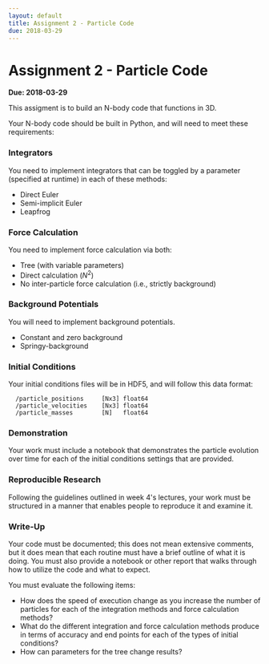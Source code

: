 ```yaml
---
layout: default
title: Assignment 2 - Particle Code
due: 2018-03-29
---
```


# Assignment 2 - Particle Code

**Due: 2018-03-29**

This assigment is to build an N-body code that functions in 3D.

Your N-body code should be built in Python, and will need to meet these
requirements:

### Integrators

You need to implement integrators that can be toggled by a parameter (specified
at runtime) in each of these methods:

   * Direct Euler
   * Semi-implicit Euler
   * Leapfrog

### Force Calculation

You need to implement force calculation via both:

   * Tree (with variable parameters)
   * Direct calculation ($N^2$)
   * No inter-particle force calculation (i.e., strictly background)

### Background Potentials

You will need to implement background potentials.  

  * Constant and zero background
  * Springy-background

### Initial Conditions

Your initial conditions files will be in HDF5, and will follow this data
format:

```
  /particle_positions     [Nx3] float64
  /particle_velocities    [Nx3] float64
  /particle_masses        [N]   float64
```

### Demonstration

Your work must include a notebook that demonstrates the particle evolution over
time for each of the initial conditions settings that are provided.

### Reproducible Research

Following the guidelines outlined in week 4's lectures, your work must be
structured in a manner that enables people to reproduce it and examine it.

### Write-Up

Your code must be documented; this does not mean extensive comments, but it
does mean that each routine must have a brief outline of what it is doing.  You
must also provide a notebook or other report that walks through how to utilize
the code and what to expect.

You must evaluate the following items:

 * How does the speed of execution change as you increase the number of
   particles for each of the integration methods and force calculation methods?
 * What do the different integration and force calculation methods produce in
   terms of accuracy and end points for each of the types of initial
   conditions?
 * How can parameters for the tree change results?
